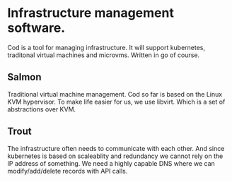 # Infrastructure management software.

Cod is a tool for managing infrastructure. It will support kubernetes,
traditonal virtual machines and microvms. Written in go of course.

## Salmon

Traditional virtual machine management. Cod so far is based on the Linux
KVM hypervisor. To make life easier for us, we use libvirt. Which is a
set of abstractions over KVM.

## Trout

The infrastructure often needs to communicate with each other. And since
kubernetes is based on scaleablity and redundancy we cannot rely on the
IP address of something. We need a highly capable DNS where we can
modify/add/delete records with API calls.
